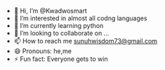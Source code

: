 - 👋 Hi, I’m @Kwadwosmart
- 👀 I’m interested in almost all codng languages
- 🌱 I’m currently learning python
- 💞️ I’m looking to collaborate on ...
- 📫 How to reach me sunuhwisdom73@gmail.com
- 😄 Pronouns: he,me 
- ⚡ Fun fact: Everyone gets to win

<!---
Kwadwosmart/Kwadwosmart is a ✨ special ✨ repository because its `README.md` (this file) appears on your GitHub profile.
You can click the Preview link to take a look at your changes.
--->
